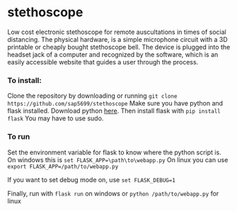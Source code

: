 # stethoscope
Low cost electronic stethoscope for remote auscultations in times of social distancing.  The physical hardware, is a simple microphone circuit with a 3D printable or cheaply bought stethoscope bell. The device is plugged into the headset jack of a computer and recognized by the software, which is an easily accessible website that guides a user through the process.

### To install:
Clone the repository by downloading or running 
`git clone https://github.com/sap5699/stethoscope`
Make sure you have python and flask installed. Download python
[here](https://www.python.org/downloads/).
Then install flask with 
`pip install flask`
You may have to use sudo.

### To run
Set the environment variable for flask to know where the python script is. On windows this is
`set FLASK_APP=\path\to\webapp.py`
On linux you can use
`export FLASK_APP=/path/to/webapp.py`

If you want to set debug mode on, use
`set FLASK_DEBUG=1`

Finally, run with
`flask run`
on windows or
`python /path/to/webapp.py`
for linux
